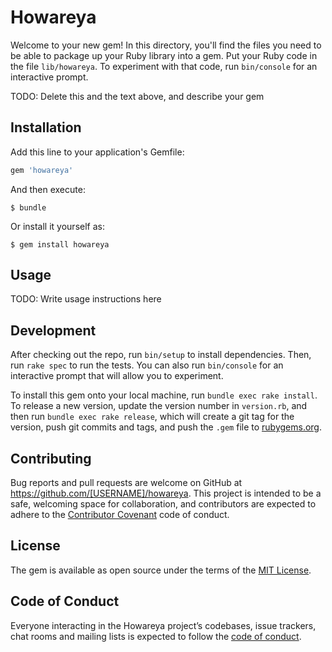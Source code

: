 # Howareya

Welcome to your new gem! In this directory, you'll find the files you need to be able to package up your Ruby library into a gem. Put your Ruby code in the file `lib/howareya`. To experiment with that code, run `bin/console` for an interactive prompt.

TODO: Delete this and the text above, and describe your gem

## Installation

Add this line to your application's Gemfile:

```ruby
gem 'howareya'
```

And then execute:

    $ bundle

Or install it yourself as:

    $ gem install howareya

## Usage

TODO: Write usage instructions here

## Development

After checking out the repo, run `bin/setup` to install dependencies. Then, run `rake spec` to run the tests. You can also run `bin/console` for an interactive prompt that will allow you to experiment.

To install this gem onto your local machine, run `bundle exec rake install`. To release a new version, update the version number in `version.rb`, and then run `bundle exec rake release`, which will create a git tag for the version, push git commits and tags, and push the `.gem` file to [rubygems.org](https://rubygems.org).

## Contributing

Bug reports and pull requests are welcome on GitHub at https://github.com/[USERNAME]/howareya. This project is intended to be a safe, welcoming space for collaboration, and contributors are expected to adhere to the [Contributor Covenant](http://contributor-covenant.org) code of conduct.

## License

The gem is available as open source under the terms of the [MIT License](http://opensource.org/licenses/MIT).

## Code of Conduct

Everyone interacting in the Howareya project’s codebases, issue trackers, chat rooms and mailing lists is expected to follow the [code of conduct](https://github.com/[USERNAME]/howareya/blob/master/CODE_OF_CONDUCT.md).

